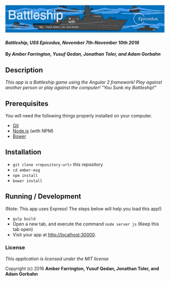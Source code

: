 ![banner](https://github.com/Pyrrus/battleship-angular-2/blob/master/resources/img/Banner.png)

#### _Battleship, USS Epicodus, November 7th-November 10th 2016_

#### By _Amber Farrington, Yusuf Qedan, Jonathan Toler, and Adam Gorbahn_

## Description

_This app is a Battleship game using the Angular 2 framework! Play against another person or play against the computer! "You Sunk my Battleship!"_

## Prerequisites

You will need the following things properly installed on your computer.

* [Git](http://git-scm.com/)
* [Node.js](http://nodejs.org/) (with NPM)
* [Bower](http://bower.io/)

## Installation

* `git clone <repository-url>` this repository
* `cd ember-msg`
* `npm install`
* `bower install`


## Running / Development
(Note: This app uses Express! The steps below will help you load this app!)

* `gulp build`
* Open a new tab, and execute the command `node server js` (Keep this tab open)
* Visit your app at [http://localhost:30000](http://localhost:30000).


### License

*This application is licensed under the MIT license*

Copyright (c) 2016 **Amber Farrington, Yusuf Qedan, Jonathan Toler, and Adam Gorbahn**
